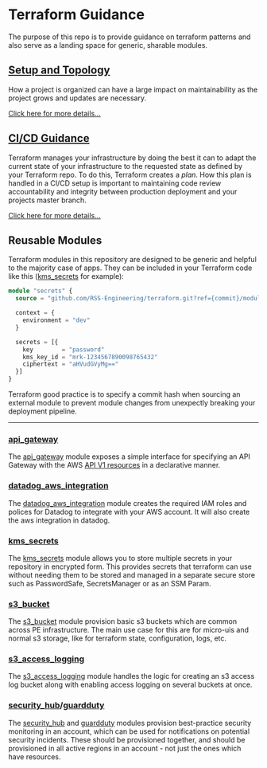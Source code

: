 # Terraform Guidance

The purpose of this repo is to provide guidance on terraform patterns and also serve as a landing space for generic, sharable modules.

## [Setup and Topology](topology.md)

How a project is organized can have a large impact on maintainability as the project grows and updates are necessary.

[Click here for more details...](topology.md)

## [CI/CD Guidance](cicd/README.md)

Terraform manages your infrastructure by doing the best it can to adapt the current state of your infrastructure to the requested state as defined by your Terraform repo. To do this, Terraform creates a _plan_. How this plan is handled in a CI/CD setup is important to maintaining code review accountability and integrity between production deployment and your projects master branch.

[Click here for more details...](cicd/README.md)

## Reusable Modules

Terraform modules in this repository are designed to be generic and helpful to the majority case of apps.
They can be included in your Terraform code like this ([kms_secrets](modules/kms_secrets.md) for example):

```terraform
module "secrets" {
  source = "github.com/RSS-Engineering/terraform.git?ref={commit}/modules/kms_secrets"

  context = {
    environment = "dev"
  }

  secrets = [{
    key        = "password"
    kms_key_id = "mrk-1234567890098765432"
    ciphertext = "aHVudGVyMg=="
  }]
}
```

Terraform good practice is to specify a commit hash when sourcing an external module to prevent module changes from unexpectly breaking your deployment pipeline.

---

### [api_gateway](modules/api_gateway.md)

The [api_gateway](modules/api_gateway.md) module exposes a simple interface for specifying an API Gateway with the AWS [API V1 resources](https://registry.terraform.io/providers/hashicorp/aws/latest/docs/resources/api_gateway_rest_api) in a declarative manner.

### [datadog_aws_integration](modules/datadog_aws_integration.md)

The [datadog_aws_integration](modules/datadog_aws_integration.md) module creates the required IAM roles and polices for Datadog to integrate with your AWS account. It will also create the aws integration in datadog.

### [kms_secrets](modules/kms_secrets.md)

The [kms_secrets](modules/kms_secrets.md) module allows you to store multiple secrets in your repository in encrypted form. This provides secrets that terraform can use without needing them to be stored and managed in a separate secure store such as PasswordSafe, SecretsManager or as an SSM Param.

### [s3_bucket](modules/s3_bucket.md)

The [s3_bucket](modules/s3_bucket.md) module provision basic s3 buckets which are common across PE infrastructure. The main use case for this are for micro-uis and normal s3 storage, like for terraform state, configuration, logs, etc.

### [s3_access_logging](modules/s3_access_logging.md)

The [s3_access_logging](modules/s3_access_logging.md) module handles the logic for creating an s3 access log bucket along with enabling access logging on several buckets at once.

### [security_hub](modules/security_hub.md)/[guardduty](modules/guardduty.md)

The [security_hub](modules/security_hub.md) and [guardduty](modules/guardduty.md) modules provision best-practice security monitoring in an account, which can be used for notifications on potential security incidents. These should be provisioned together, and should be provisioned in all active regions in an account - not just the ones which have resources.
